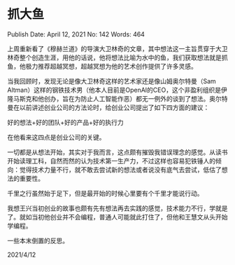 # 抓大鱼

Publish Date: April 12, 2021
No: 142
Words: 464

上周重新看了《穆赫兰道》的导演大卫林奇的文章，其中想法这一主旨贯穿于大卫林奇整个创造生涯，用他的话说，他将想法比喻为水中的鱼，我们获取想法就是抓鱼，他极力推荐超越冥想，超越冥想为他的艺术创作提供了许多灵感。

当我回顾时，发现无论是像大卫林奇这样的艺术家还是像山姆奥尔特曼（Sam Altman）这样的钢铁技术男（他本人目前是OpenAI的CEO，这个非盈利组织是伊隆马斯克和他创办，旨在为防止人工智能作恶）都无一例外的谈到了想法。奥尔特曼在以前讲述创业公司的方法论时，给创业公司提出了如下四方面的建议：

好的想法+好的团队+好的产品+好的执行力

在他看来这四点是创业公司的关键。

一切都是从想法开始，其实对于我而言，这点颇有摧毁我错误理念的感觉。从读书开始读理工科，自然而然的认为技术第一生产力，不过这样也容易犯铁锤人的倾向：觉得技术力量不行，就不敢去尝试新的想法或者说没有底气去尝试，低估了想法的重要性。

千里之行虽然始于足下，但是最开始的时候心里要有个千里才能说行动。

我想王兴当初创业的故事也颇有先有想法再去实践的感觉，技术能力不行，学就是了。就如当初他创业并不会编程，普通人可能就此打住了，但他和王慧文从头开始学编程。

一些本末倒置的反思。

2021/4/12